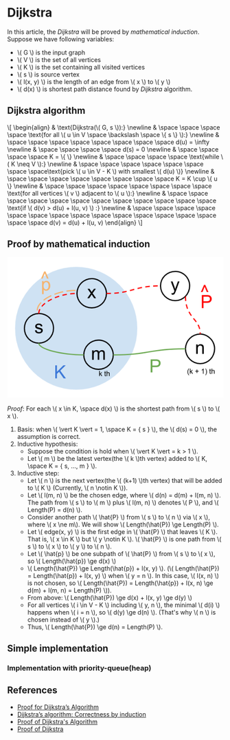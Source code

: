 # Dijkstra

In this article, the _Dijkstra_ will be proved by _mathematical induction_.
Suppose we have following variables:

- \\( G \\) is the input graph
- \\( V \\) is the set of all vertices
- \\( K \\) is the set containing all visited vertices
- \\( s \\) is source vertex
- \\( l(x, y) \\) is the length of an edge from  \\( x \\) to  \\( y \\)
- \\( d(x) \\) is shortest path distance found by _Dijkstra_ algorithm.

## Dijkstra algorithm

\\[
\begin{align}
& \text{Dijkstra(\\( G, s \\)):} \newline
& \space \space \space \space \text{for all \\( u \in V \space \backslash \space \\{ s \\} \\):} \newline
& \space \space \space \space \space \space \space \space d(u) = \infty \newline
& \space \space \space \space d(s) = 0 \newline
& \space \space \space \space K = \\{ \\} \newline
& \space \space \space \space \text{while \\( K \neq V \\):} \newline
& \space \space \space \space \space \space \space \space\text{pick \\( u \in V - K \\) with smallest \\( d(u) \\)} \newline
& \space \space \space \space \space \space \space \space K = K \cup \\{ u \\} \newline
& \space \space \space \space \space \space \space \space \text{for all vertices \\( v \\) adjacent to \\( u \\):} \newline
& \space \space \space \space \space \space \space \space \space \space \space \space \text{if \\( d(v) > d(u) + l(u, v) \\) :} \newline
& \space \space \space \space \space \space \space \space \space \space \space \space \space \space \space \space d(v) = d(u) + l(u, v)
\end{align}
\\]

## Proof by mathematical induction

![Dijkstra](Dijkstra.png)

_Proof_:
For each \\( x \in K, \space d(x) \\) is the shortest path from \\( s \\) to  \\( x \\).

1. Basis: when \\( \vert K \vert = 1, \space K = \{ s \} \\), the \\( d(s) = 0 \\),
   the assumption is correct.  
2. Inductive hypothesis:
   - Suppose the condition is hold when \\( \vert K \vert = k > 1 \\).
   - Let \\( m \\) be the latest vertex(the \\( k \\)th vertex)
     added to \\( K, \space K = \{ s, ..., m \} \\).
3. Inductive step:
   - Let \\( n \\) is the next vertex(the \\( (k+1) \\)th vertex)
     that will be added to \\( K \\) (Currently, \\( n \notin K \\)).
   - Let \\( l(m, n) \\) be the chosen edge, where \\( d(n) = d(m) + l(m, n) \\).
     The path from \\( s \\) to  \\( m \\) plus \\( l(m, n) \\) denotes \\( P \\),
     and \\( Length(P) = d(n) \\).
   - Consider another path \\( \hat{P} \\) from \\( s \\) to \\( n \\) via \\( x \\),
     where \\( x \ne m\\).
     We will show \\( Length(\hat{P}) \ge Length(P) \\).
   - Let \\( edge(x, y) \\) is the first edge in \\( \hat{P} \\) that leaves \\( K \\).
     That is, \\( x \in K \\) but \\( y \notin K \\).
     \\( \hat{P} \\) is one path from \\( s \\) to  \\( x \\) to \\( y \\) to \\( n \\).
   - Let \\( \hat{p} \\) be one subpath of \\( \hat{P} \\) from \\( s \\) to \\( x \\), so
     \\( Length(\hat{p}) \ge d(x) \\)
   - \\( Length(\hat{P}) \ge Length(\hat{p}) + l(x, y) \\).
     (\\( Length(\hat{P}) = Length(\hat{p}) + l(x, y) \\) when \\( y = n \\).
     In this case, \\( l(x, n) \\) is not chosen,
     so \\( Length(\hat{P}) = Length(\hat{p}) + l(x, n) \ge d(m) + l(m, n) = Length(P) \\)).
   - From above: \\( Length(\hat{P}) \ge d(x) + l(x, y) \ge d(y) \\)
   - For all vertices \\( i \in V - K \\) including \\( y, n \\),
     the minimal \\( d(i) \\) happens when \\( i = n \\),
     so \\( d(y) \ge d(n) \\). (That's why \\( n \\) is chosen instead of \\( y \\).)
   - Thus, \\( Length(\hat{P}) \ge d(n) = Length(P) \\).

## Simple implementation

<script src="https://gist.github.com/ChunMinChang/3bf18068195534a0acc45851fd718791.js?file=Dijkstra.cpp"></script>

### Implementation with priority-queue(heap)

<script src="https://gist.github.com/ChunMinChang/e5d2c22038672d46b86ebab7c679d80b.js?file=Graph.h"></script>
<script src="https://gist.github.com/ChunMinChang/e5d2c22038672d46b86ebab7c679d80b.js?file=ShortestPath.h"></script>
<script src="https://gist.github.com/ChunMinChang/e5d2c22038672d46b86ebab7c679d80b.js?file=Dijkstra.h"></script>
<script src="https://gist.github.com/ChunMinChang/e5d2c22038672d46b86ebab7c679d80b.js?file=Dijkstra.cpp"></script>

## References

- [Proof for Dijkstra’s Algorithm](http://web.cs.ucdavis.edu/~amenta/w10/dijkstra.pdf)
- [Dijkstra’s algorithm: Correctness by induction](https://web.engr.oregonstate.edu/~glencora/wiki/uploads/dijkstra-proof.pdf)
- [Proof of Dijkstra's Algorithm](https://www.cs.auckland.ac.nz/software/AlgAnim/dij-proof.html)
- [Proof of Dijkstra](https://chunminchang.gitbooks.io/cplusplus-learning-note/content/Appendix/Dijkstra.html)
